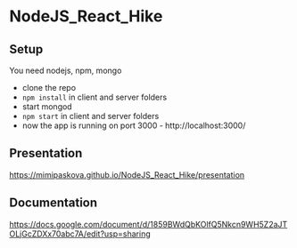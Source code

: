 # NodeJS_React_Hike

## Setup

You need nodejs, npm, mongo

- clone the repo
- `npm install` in client and server folders
- start mongod
- `npm start` in client and server folders
- now the app is running on port 3000 - http://localhost:3000/

## Presentation

https://mimipaskova.github.io/NodeJS_React_Hike/presentation


## Documentation

https://docs.google.com/document/d/1859BWdQbKOlfQ5Nkcn9WH5Z2aJTOLjGcZDXx70abc7A/edit?usp=sharing
